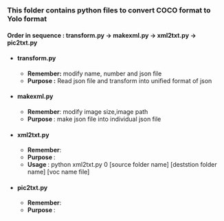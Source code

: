 <h3>This folder contains python files to convert COCO format to Yolo format</h3>

<h4>Order in sequence : transform.py -> makexml.py -> xml2txt.py -> pic2txt.py </h4>
<ul>
<li><h4>transform.py</h4></li>
<ul>
  <li><b>Remember:</b> modify name, number and json file</li>
  <li><b>Purpose :</b> Read json file and transform into unified format of json</li>
</ul>
<li><h4>makexml.py</h4></li>
<ul>
  <li><b>Remember</b>: modify image size,image path</li>
  <li><b>Purpose </b>: make json file into individual json file</li>
</ul>
<li><h4>xml2txt.py</h4></li>
<ul>
  <li><b>Remember</b>: </li>
  <li><b>Purpose </b>: </li>
  <li><b>Usage </b>: python xml2txt.py 0 [source folder name] [deststion folder name] [voc name file]</li>
</ul>
<li><h4>pic2txt.py</h4></li>
<ul>
  <li><b>Remember</b>: </li>
  <li><b>Purpose </b>: </li>
</ul>
